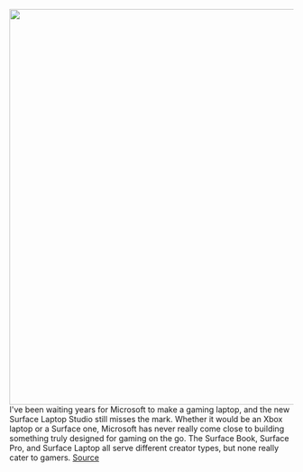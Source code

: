 <img src='https://cdn.vox-cdn.com/thumbor/YqiYLr2VVXN86BvgjS-X5cwjr2s=/0x0:2276x1707/1200x800/filters:focal(956x672:1320x1036)/cdn.vox-cdn.com/uploads/chorus_image/image/69897566/Surface_Laptop_Studio___Gaming.0.jpg' width='700px' /><br/>
I've been waiting years for Microsoft to make a gaming laptop, and the new Surface Laptop Studio still misses the mark. Whether it would be an Xbox laptop or a Surface one, Microsoft has never really come close to building something truly designed for gaming on the go. The Surface Book, Surface Pro, and Surface Laptop all serve different creator types, but none really cater to gamers.
<a href='https://www.theverge.com/22689352/microsoft-surface-xbox-laptop-pc-gaming'> Source <a/>